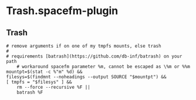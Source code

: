 # Trash.spacefm-plugin
## Trash
    
    # remove arguments if on one of my tmpfs mounts, else trash
    #
    # requirements [batrash](https://github.com/db-inf/batrash) on your path
    	# workaround spacefm parameter %m, cannot be escaped as \%m or %%m
    mountpt=$(stat -c %"m" %d) &&
    filesys=$(findmnt --noheadings --output SOURCE "$mountpt") &&
    [ tmpfs = "$filesys" ] &&
    	rm --force --recursive %F || 
    	batrash %F
    

